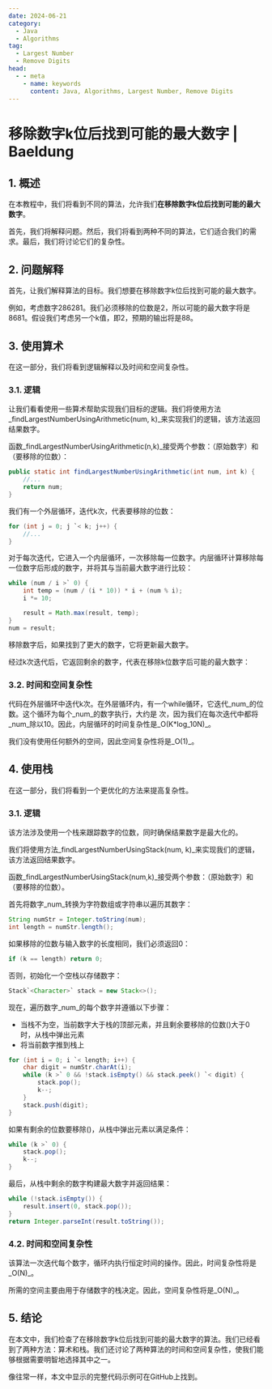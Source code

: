 ```yaml
---
date: 2024-06-21
category:
  - Java
  - Algorithms
tag:
  - Largest Number
  - Remove Digits
head:
  - - meta
    - name: keywords
      content: Java, Algorithms, Largest Number, Remove Digits
---
```

# 移除数字k位后找到可能的最大数字 | Baeldung

## 1. 概述

在本教程中，我们将看到不同的算法，允许我们**在移除数字k位后找到可能的最大数字**。

首先，我们将解释问题。然后，我们将看到两种不同的算法，它们适合我们的需求。最后，我们将讨论它们的复杂性。

## 2. 问题解释

首先，让我们解释算法的目标。我们想要在移除数字k位后找到可能的最大数字。

例如，考虑数字286281。我们必须移除的位数是2，所以可能的最大数字将是8681。假设我们考虑另一个k值，即2，预期的输出将是88。

## 3. 使用算术

在这一部分，我们将看到逻辑解释以及时间和空间复杂性。

### 3.1. 逻辑

让我们看看使用一些算术帮助实现我们目标的逻辑。我们将使用方法_findLargestNumberUsingArithmetic(num, k)_来实现我们的逻辑，该方法返回结果数字。

函数_findLargestNumberUsingArithmetic(n,k)_接受两个参数：（原始数字）和（要移除的位数）：

```java
public static int findLargestNumberUsingArithmetic(int num, int k) {
    //...
    return num;
}
```

我们有一个外层循环，迭代k次，代表要移除的位数：

```java
for (int j = 0; j `< k; j++) {
    //...
}
```

对于每次迭代，它进入一个内层循环，一次移除每一位数字。内层循环计算移除每一位数字后形成的数字，并将其与当前最大数字进行比较：

```java
while (num / i >` 0) {
    int temp = (num / (i * 10)) * i + (num % i);
    i *= 10;

    result = Math.max(result, temp);
}
num = result;
```

移除数字后，如果找到了更大的数字，它将更新最大数字。

经过k次迭代后，它返回剩余的数字，代表在移除k位数字后可能的最大数字：

### 3.2. 时间和空间复杂性

代码在外层循环中迭代k次。在外层循环内，有一个while循环，它迭代_num_的位数。这个循环为每个_num_的数字执行，大约是 次，因为我们在每次迭代中都将_num_除以10。因此，内层循环的时间复杂性是_O(K*log_10N)_。

我们没有使用任何额外的空间，因此空间复杂性将是_O(1)_。

## 4. 使用栈

在这一部分，我们将看到一个更优化的方法来提高复杂性。

### 3.1. 逻辑

该方法涉及使用一个栈来跟踪数字的位数，同时确保结果数字是最大化的。

我们将使用方法_findLargestNumberUsingStack(num, k)_来实现我们的逻辑，该方法返回结果数字。

函数_findLargestNumberUsingStack(num,k)_接受两个参数：（原始数字）和（要移除的位数）。

首先将数字_num_转换为字符数组或字符串以遍历其数字：

```java
String numStr = Integer.toString(num);
int length = numStr.length();
```

如果移除的位数与输入数字的长度相同，我们必须返回0：

```java
if (k == length) return 0;
```

否则，初始化一个空栈以存储数字：

```java
Stack`<Character>` stack = new Stack<>();
```

现在，遍历数字_num_的每个数字并遵循以下步骤：

- 当栈不为空，当前数字大于栈的顶部元素，并且剩余要移除的位数()大于0时，从栈中弹出元素
- 将当前数字推到栈上

```java
for (int i = 0; i `< length; i++) {
    char digit = numStr.charAt(i);
    while (k >` 0 && !stack.isEmpty() && stack.peek() `< digit) {
        stack.pop();
        k--;
    }
    stack.push(digit);
}
```

如果有剩余的位数要移除()，从栈中弹出元素以满足条件：

```java
while (k >` 0) {
    stack.pop();
    k--;
}
```

最后，从栈中剩余的数字构建最大数字并返回结果：

```java
while (!stack.isEmpty()) {
    result.insert(0, stack.pop());
}
return Integer.parseInt(result.toString());
```

### 4.2. 时间和空间复杂性

该算法一次迭代每个数字，循环内执行恒定时间的操作。因此，时间复杂性将是_O(N)_。

所需的空间主要由用于存储数字的栈决定。因此，空间复杂性将是_O(N)_。

## 5. 结论

在本文中，我们检查了在移除数字k位后找到可能的最大数字的算法。我们已经看到了两种方法：算术和栈。我们还讨论了两种算法的时间和空间复杂性，使我们能够根据需要明智地选择其中之一。

像往常一样，本文中显示的完整代码示例可在GitHub上找到。